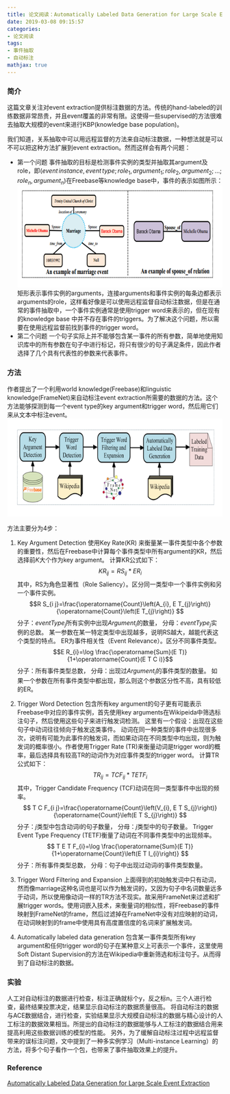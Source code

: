 ```yaml
---
title: 论文阅读：Automatically Labeled Data Generation for Large Scale Event Extraction
date: 2019-03-08 09:15:57
categories:
- 论文阅读
tags:
- 事件抽取
- 自动标注
mathjax: true
---
```

### 简介
这篇文章关注对event extraction提供标注数据的方法。传统的hand-labeled的训练数据非常昂贵，并且event覆盖的非常有限。这使得一些supervised的方法很难去抽取大规模的event来进行KBP(knowledge base population)。

我们知道，关系抽取中可以用远程监督的方法来自动标注数据，一种想法就是可以不可以把这种方法扩展到event extraction。然而这样会有两个问题：
- 第一个问题
事件抽取的目标是检测事件实例的类型并抽取其argument及role，即$(event  \, instance, event \, type;
role_1, argument_1; role_2, argument_2; ...; role_n,
argument_n)$在Freebase等knowledge base中，事件的表示如图所示：
![](论文阅读：Automatically-Labeled-Data-Generation-for-Large-Scale-Event-Extraction/example-of-ee.png )
矩形表示事件实例的arguments，连接arguments和事件实例的每条边都表示arguments的role，这样看好像是可以使用远程监督自动标注数据，但是在通常的事件抽取中，一个事件实例通常是使用trigger word来表示的，但在现有的knowledge base 中并不存在事件的triggers。为了解决这个问题，所以需要在使用远程监督前找到事件的trigger word。
- 第二个问题
一个句子实际上并不能够包含某一事件的所有参数，简单地使用知识库中的所有参数在句子中进行标记，将只有很少的句子满足条件，因此作者选择了几个具有代表性的参数来代表事件。

### 方法
作者提出了一个利用world knowledge(Freebase)和linguistic knowledge(FrameNet)来自动标注event extraction所需要的数据的方法。这个方法能够探测到每一个event type的key argument和trigger word，然后用它们来从文本中标注event。
![](论文阅读：Automatically-Labeled-Data-Generation-for-Large-Scale-Event-Extraction/method.png )

方法主要分为4步：
1. Key Argument Detection
使用Key Rate(KR) 来衡量某一事件类型中各个参数的重要性，然后在Freebase中计算每个事件类型中所有argument的KR，然后选择前$K$大个作为key argument。
计算KR公式如下：
$$ K R_{i j}=R S_{i j} * E R_{i} $$
其中，RS为角色显著性（Role Saliency）。区分同一类型中一个事件实例和另一个事件实例。
$$R S_{i j}=\frac{\operatorname{Count}\left(A_{i}, E T_{j}\right)}{\operatorname{Count}\left(E T_{j}\right)} $$
分子：$eventType_j$所有实例中出现$Argument_i$的数量，
分母：$eventType_j$实例的总数。
某一参数在某一特定类型中出现越多，说明RS越大，越能代表这个类型的特点。
ER为事件相关性（Event Relevance）。区分不同事件类型。
$$E R_{i}=\log \frac{\operatorname{Sum}(E T)}{1+\operatorname{Count}(E T C i)}$$
分子：所有事件类型总数，
分母：出现过$Argument_i$的事件类型的数量。
如果一个参数在所有事件类型中都出现，那么则这个参数区分性不高，具有较低的ER。

2. Trigger Word Detection
包含所有key argument的句子更有可能表示Freebase中对应的事件实例，首先使用key arguments在Wikipeida中筛选标注句子，然后使用这些句子来进行触发词检测。
这里有一个假设：出现在这些句子中动词往往倾向于触发这类事件。
动词在同一种类型的事件中出现很多次，说明有可能为此事件的触发词，而如果动词在不同类型中均出现，则为触发词的概率很小。作者使用Trigger Rate (TR)来衡量动词是trigger word的概率，最后选择具有较高TR的动词作为对应事件类型的trigger word。
计算TR公式如下：
$$ 
T R_{i j}=T C F_{i j} * T E T F_{i}
$$
其中，Trigger Candidate Frequency (TCF)动词在同一类型事件中出现的频率。
$$ 
T C F_{i j}=\frac{\operatorname{Count}\left(V_{i}, E T S_{j}\right)}{\operatorname{Count}\left(E T S_{j}\right)}
 $$
 分子：$j$类型中包含动词$i$的句子数量，
分母：$j$类型中的句子数量。
Trigger Event Type Frequency (TETF)衡量了动词在不同事件类型中的出现频率。
$$ 
T E T F_{i}=\log \frac{\operatorname{Sum}(E T)}{1+\operatorname{Count}\left(E T I_{i}\right)}
 $$
分子：所有事件类型总数，
分母：句子中出现过动词$i$的事件类型数量。

3. Trigger Word Filtering and Expansion
上面得到的初始触发词中只有动词，然而像marriage这种名词也是可以作为触发词的，又因为句子中名词数量远多于动词，所以使用像动词一样的TR方法不现实。故采用FrameNet来过滤和扩展trigger words。使用词嵌入技术，来衡量词的相似性，将Freebase的事件映射到FrameNet的frame，然后过滤掉在FrameNet中没有对应映射的动词，在动词映射到的frame中使用具有高度置信度的名词来扩展触发词。

4. Automatically labeled data generation
包含某一事件类型所有key argument和任何trigger word的句子在某种意义上可表示一个事件，这里使用Soft Distant Supervision的方法在Wikipedia中重新筛选和标注句子。从而得到了自动标注的数据。

### 实验
人工对自动标注的数据进行检查，标注正确就标个y，反之标n。三个人进行检查，最终结果投票决定，结果显示自动标注的数据质量很高。
将自动标注的数据与ACE数据结合，进行检查，实验结果显示大规模自动标注的数据与精心设计的人工标注的数据效果相当。所提出的自动标注的数据能够与人工标注的数据结合用来提高利用这些数据训练的模型的性能。
另外，为了缓解自动标注过程中远程监督带来的误标注问题，文中提到了一种多实例学习（Multi-instance Learning）的方法，将多个句子看作一个包，也带来了事件抽取效果上的提升。

### Reference
[Automatically Labeled Data Generation for Large Scale Event Extraction](http://www.aclweb.org/anthology/P/P17/P17-1038.pdf)